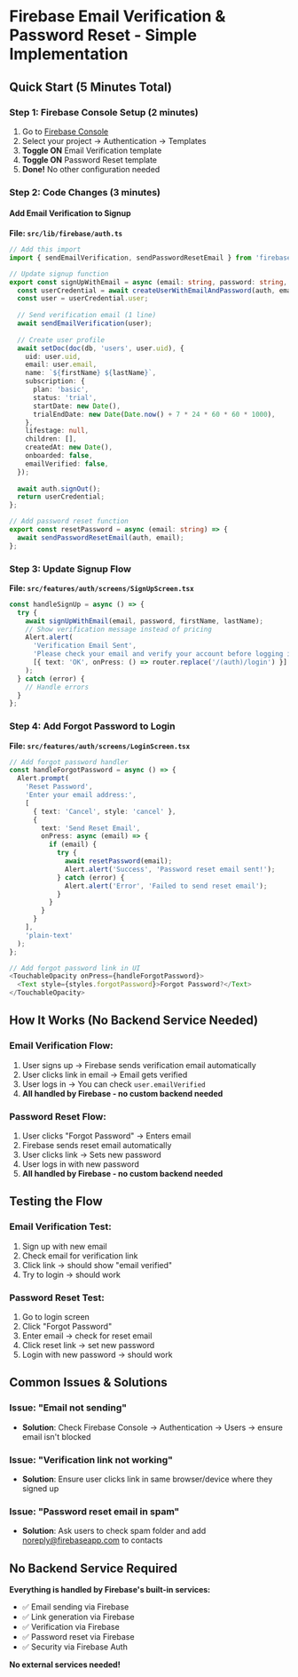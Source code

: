 # Firebase Email Verification & Password Reset - Simple Implementation

## Quick Start (5 Minutes Total)

### Step 1: Firebase Console Setup (2 minutes)
1. Go to [Firebase Console](https://console.firebase.google.com)
2. Select your project → Authentication → Templates
3. **Toggle ON** Email Verification template
4. **Toggle ON** Password Reset template
5. **Done!** No other configuration needed

### Step 2: Code Changes (3 minutes)

#### Add Email Verification to Signup
**File: `src/lib/firebase/auth.ts`**
```typescript
// Add this import
import { sendEmailVerification, sendPasswordResetEmail } from 'firebase/auth';

// Update signup function
export const signUpWithEmail = async (email: string, password: string, firstName: string, lastName: string) => {
  const userCredential = await createUserWithEmailAndPassword(auth, email, password);
  const user = userCredential.user;
  
  // Send verification email (1 line)
  await sendEmailVerification(user);
  
  // Create user profile
  await setDoc(doc(db, 'users', user.uid), {
    uid: user.uid,
    email: user.email,
    name: `${firstName} ${lastName}`,
    subscription: {
      plan: 'basic',
      status: 'trial',
      startDate: new Date(),
      trialEndDate: new Date(Date.now() + 7 * 24 * 60 * 60 * 1000),
    },
    lifestage: null,
    children: [],
    createdAt: new Date(),
    onboarded: false,
    emailVerified: false,
  });
  
  await auth.signOut();
  return userCredential;
};

// Add password reset function
export const resetPassword = async (email: string) => {
  await sendPasswordResetEmail(auth, email);
};
```

### Step 3: Update Signup Flow
**File: `src/features/auth/screens/SignUpScreen.tsx`**
```typescript
const handleSignUp = async () => {
  try {
    await signUpWithEmail(email, password, firstName, lastName);
    // Show verification message instead of pricing
    Alert.alert(
      'Verification Email Sent',
      'Please check your email and verify your account before logging in.',
      [{ text: 'OK', onPress: () => router.replace('/(auth)/login') }]
    );
  } catch (error) {
    // Handle errors
  }
};
```

### Step 4: Add Forgot Password to Login
**File: `src/features/auth/screens/LoginScreen.tsx`**
```typescript
// Add forgot password handler
const handleForgotPassword = async () => {
  Alert.prompt(
    'Reset Password',
    'Enter your email address:',
    [
      { text: 'Cancel', style: 'cancel' },
      { 
        text: 'Send Reset Email', 
        onPress: async (email) => {
          if (email) {
            try {
              await resetPassword(email);
              Alert.alert('Success', 'Password reset email sent!');
            } catch (error) {
              Alert.alert('Error', 'Failed to send reset email');
            }
          }
        }
      }
    ],
    'plain-text'
  );
};

// Add forgot password link in UI
<TouchableOpacity onPress={handleForgotPassword}>
  <Text style={styles.forgotPassword}>Forgot Password?</Text>
</TouchableOpacity>
```

## How It Works (No Backend Service Needed)

### Email Verification Flow:
1. User signs up → Firebase sends verification email automatically
2. User clicks link in email → Email gets verified
3. User logs in → You can check `user.emailVerified`
4. **All handled by Firebase - no custom backend needed**

### Password Reset Flow:
1. User clicks "Forgot Password" → Enters email
2. Firebase sends reset email automatically  
3. User clicks link → Sets new password
4. User logs in with new password
5. **All handled by Firebase - no custom backend needed**

## Testing the Flow

### Email Verification Test:
1. Sign up with new email
2. Check email for verification link
3. Click link → should show "email verified"
4. Try to login → should work

### Password Reset Test:
1. Go to login screen
2. Click "Forgot Password"
3. Enter email → check for reset email
4. Click reset link → set new password
5. Login with new password → should work

## Common Issues & Solutions

### Issue: "Email not sending"
- **Solution**: Check Firebase Console → Authentication → Users → ensure email isn't blocked

### Issue: "Verification link not working"
- **Solution**: Ensure user clicks link in same browser/device where they signed up

### Issue: "Password reset email in spam"
- **Solution**: Ask users to check spam folder and add noreply@firebaseapp.com to contacts

## No Backend Service Required

**Everything is handled by Firebase's built-in services:**
- ✅ Email sending via Firebase
- ✅ Link generation via Firebase  
- ✅ Verification via Firebase
- ✅ Password reset via Firebase
- ✅ Security via Firebase Auth

**No external services needed!**
